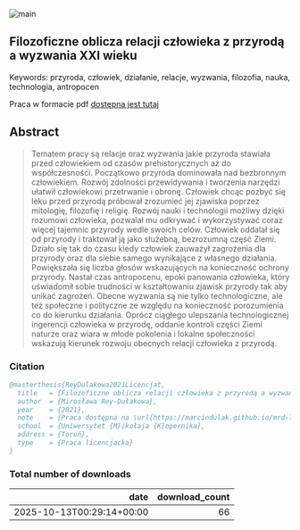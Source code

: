 ![main](https://github.com/marcindulak/mrd-licencjat-filozofia/workflows/main/badge.svg)

## Filozoficzne oblicza relacji człowieka z przyrodą a wyzwania XXI wieku

Keywords: przyroda, człowiek, działanie, relacje, wyzwania, filozofia, nauka, technologia, antropocen

Praca w formacie pdf [dostępna jest tutaj](https://github.com/marcindulak/mrd-licencjat-filozofia/releases/download/final/praca.pdf)

## Abstract

> Tematem pracy są relacje oraz wyzwania jakie przyroda stawiała przed człowiekiem od czasów prehistorycznych aż do współczesności.
> Początkowo przyroda dominowała nad bezbronnym człowiekiem. Rozwój zdolności przewidywania i tworzenia narzędzi ułatwił człowiekowi
> przetrwanie i obronę. Człowiek chcąc pozbyć się leku przed przyrodą próbował zrozumieć jej zjawiska poprzez mitologię, filozofię i religię.
> Rozwój nauki i technologii możliwy dzięki rozumowi człowieka, pozwalał mu odkrywać i wykorzystywać coraz więcej tajemnic przyrody wedle swoich celów.
> Człowiek oddalał się od przyrody i traktował ją jako służebną, bezrozumną część Ziemi. Działo się tak do czasu kiedy człowiek zauważył zagrożenia
> dla przyrody oraz dla siebie samego wynikające z własnego działania. Powiększała się liczba głosów wskazujących na konieczność ochrony przyrody.
> Nastał czas antropocenu, epoki panowania człowieka, który uświadomił sobie trudności w kształtowaniu zjawisk przyrody tak aby unikać zagrożeń.
> Obecne wyzwania są nie tylko technologiczne, ale też społeczne i polityczne ze względu na konieczność porozumienia co do kierunku działania.
> Oprócz ciągłego ulepszania technologicznej ingerencji człowieka w przyrodę, oddanie kontroli części Ziemi naturze oraz
> wiara w młode pokolenia i lokalne społeczności wskazują kierunek rozwoju obecnych relacji człowieka z przyrodą.

### Citation

```bibtex
@masterthesis{ReyDulakowa2021Licencjat,
  title   = {Filozoficzne oblicza relacji człowieka z przyrodą a wyzwania {XXI} wieku},
  author  = {Mirosława Rey-Dułakowa},
  year    = {2021},
  note    = {Praca dostępna na \url{https://marcindulak.github.io/mrd-licencjat-filozofia}},
  school  = {Uniwersytet {M}ikołaja {K}opernika},
  address = {Toruń},
  type    = {Praca licencjacka}
}
```

### Total number of downloads

| date                      | download_count |
| ------------------------: | -------------: |
| 2025-10-13T00:29:14+00:00 | 66 |
